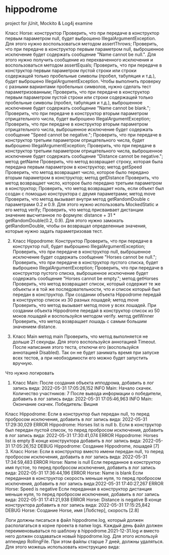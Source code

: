 # hippodrome
project for jUnit, Mockito &amp; Log4j examine

Класс Horse:
конструктор
Проверить, что при передаче в конструктор первым параметром null, будет выброшено IllegalArgumentException. Для этого нужно воспользоваться методом assertThrows;
Проверить, что при передаче в конструктор первым параметром null, выброшенное исключение будет содержать сообщение "Name cannot be null.". Для этого нужно получить сообщение из перехваченного исключения и воспользоваться методом assertEquals;
Проверить, что при передаче в конструктор первым параметром пустой строки или строки содержащей только пробельные символы (пробел, табуляция и т.д.), будет выброшено IllegalArgumentException. Чтобы выполнить проверку с разными вариантами пробельных символов, нужно сделать тест параметризованным;
Проверить, что при передаче в конструктор первым параметром пустой строки или строки содержащей только пробельные символы (пробел, табуляция и т.д.), выброшенное исключение будет содержать сообщение "Name cannot be blank.";
Проверить, что при передаче в конструктор вторым параметром отрицательного числа, будет выброшено IllegalArgumentException;
Проверить, что при передаче в конструктор вторым параметром отрицательного числа, выброшенное исключение будет содержать сообщение "Speed cannot be negative.";
Проверить, что при передаче в конструктор третьим параметром отрицательного числа, будет выброшено IllegalArgumentException;
Проверить, что при передаче в конструктор третьим параметром отрицательного числа, выброшенное исключение будет содержать сообщение "Distance cannot be negative.";
метод getName
Проверить, что метод возвращает строку, которая была передана первым параметром в конструктор;
метод getSpeed
Проверить, что метод возвращает число, которое было передано вторым параметром в конструктор;
метод getDistance
Проверить, что метод возвращает число, которое было передано третьим параметром в конструктор;
Проверить, что метод возвращает ноль, если объект был создан с помощью конструктора с двумя параметрами;
метод move
Проверить, что метод вызывает внутри метод getRandomDouble с параметрами 0.2 и 0.9. Для этого нужно использовать MockedStatic и его метод verify;
Проверить, что метод присваивает дистанции значение высчитанное по формуле: distance + 31 * getRandomDouble(0.2, 0.9). Для этого нужно замокать getRandomDouble, чтобы он возвращал определенные значения, которые нужно задать параметризовав тест.

2. Класс Hippodrome:
Конструктор
Проверить, что при передаче в конструктор null, будет выброшено IllegalArgumentException;
Проверить, что при передаче в конструктор null, выброшенное исключение будет содержать сообщение "Horses cannot be null.";
Проверить, что при передаче в конструктор пустого списка, будет выброшено IllegalArgumentException;
Проверить, что при передаче в конструктор пустого списка, выброшенное исключение будет содержать сообщение "Horses cannot be empty.";
метод getHorses
Проверить, что метод возвращает список, который содержит те же объекты и в той же последовательности, что и список который был передан в конструктор. При создании объекта Hippodrome передай в конструктор список из 30 разных лошадей;
метод move
Проверить, что метод вызывает метод move у всех лошадей. При создании объекта Hippodrome передай в конструктор список из 50 моков лошадей и воспользуйся методом verify.
метод getWinner
Проверить, что метод возвращает лошадь с самым большим значением distance.

3. Класс Main
метод main
Проверить, что метод выполняется не дольше 21 секунды. Для этого воспользуйся аннотацией Timeout. После написания этого теста, отключи его (воспользуйся аннотацией Disabled). Так он не будет занимать время при запуске всех тестов, а при необходимости его можно будет запустить вручную.

Что нужно логировать

1. Класс Main:
После создания объекта ипподрома, добавить в лог запись вида: 2022-05-31 17:05:26,152 INFO Main: Начало скачек. Количество участников: 7
После вывода информации о победители, добавить в лог запись вида: 2022-05-31 17:05:46,963 INFO Main: Окончание скачек. Победитель: Вишня

Класс Hippodrome:
Если в конструктор был передан null, то перед пробросом исключения, добавить в лог запись вида: 2022-05-31 17:29:30,029 ERROR Hippodrome: Horses list is null
b. Если в конструктор был передан пустой список, то перед пробросом исключения, добавить в лог запись вида: 2022-05-31 17:30:41,074 ERROR Hippodrome: Horses list is empty
В конце конструктора добавить в лог запись вида: 2022-05-31 17:05:26,152 DEBUG Hippodrome: Создание Hippodrome, лошадей [7]
3. Класс Horse:
Если в конструктор вместо имени передан null, то перед пробросом исключения, добавить в лог запись вида: 2022-05-31 17:34:59,483 ERROR Horse: Name is null
Если переданное в конструктор имя пустое, то перед пробросом исключения, добавить в лог запись вида: 2022-05-31 17:36:44,196 ERROR Horse: Name is blank
Если переданная в конструктор скорость меньше нуля, то перед пробросом исключения, добавить в лог запись вида:2022-05-31 17:40:27,267 ERROR Horse: Speed is negative
Если переданная в конструктор дистанция меньше нуля, то перед пробросом исключения, добавить в лог запись вида: 2022-05-31 17:41:21,938 ERROR Horse: Distance is negative
В конце конструктора добавить в лог запись вида: 2022-05-31 17:15:25,842 DEBUG Horse: Создание Horse, имя [Лобстер], скорость [2.8]

Логи должны писаться в файл hippodrome.log, который должен располагаться в корне проекта в папке logs. Каждый день файл должен переименовываться по шаблону в hippodrome.2021-12-31.log и вместо него должен создаваться новый hippodrome.log. Для этого используй аппендер RollingFile. При этом файлы старше 7 дней, должны удаляться. Для этого можешь использовать конструкцию вида:

<DefaultRolloverStrategy>
    <Delete …>
        <IfFileName …/>
        <IfLastModified …/>
    </Delete>
</DefaultRolloverStrategy>
